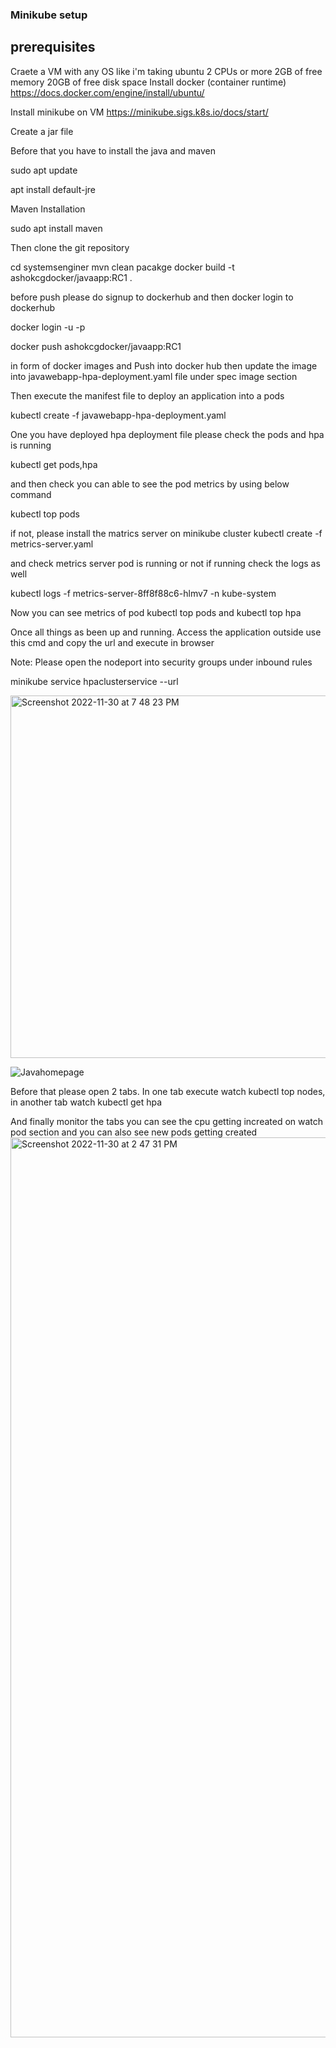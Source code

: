 
### Minikube setup ####

## prerequisites ##
Craete a VM with any OS like i'm taking ubuntu
  2 CPUs or more
  2GB of free memory
  20GB of free disk space
  Install docker (container runtime)
    https://docs.docker.com/engine/install/ubuntu/

Install minikube on VM
  https://minikube.sigs.k8s.io/docs/start/

Create a jar file 

Before that you have to install the java and maven

sudo apt update

apt install default-jre

Maven Installation

sudo apt install maven


Then clone the git repository

cd systemsenginer
mvn clean pacakge 
docker build -t ashokcgdocker/javaapp:RC1 .

before push please do signup to dockerhub and then docker login to dockerhub

docker login -u <username> -p <password>

docker push ashokcgdocker/javaapp:RC1


in form of docker images and Push into docker hub then update the image into javawebapp-hpa-deployment.yaml file under spec image section 

Then execute the manifest file to deploy an application into a pods 

kubectl create -f javawebapp-hpa-deployment.yaml

One you have deployed hpa deployment file please check the pods and hpa is running

kubectl get pods,hpa

and then check you can able to see the pod metrics by using below command

kubectl top pods

if not, please install the matrics server on minikube cluster 
kubectl create -f metrics-server.yaml

and check metrics server pod is running or not if running check the logs as well

 kubectl logs -f metrics-server-8ff8f88c6-hlmv7 -n kube-system

 
Now you can see metrics of pod kubectl top pods and kubectl top hpa 

Once all things as been up and running. Access the application outside use this cmd and copy the url and execute in browser
  
Note: Please open the nodeport into security groups under inbound rules
  
  
minikube service hpaclusterservice  --url
  
  
<img width="580" alt="Screenshot 2022-11-30 at 7 48 23 PM" src="https://user-images.githubusercontent.com/47560900/204819631-042e2454-1273-4f20-a5a0-1558b36b4769.png">

  
![Javahomepage](https://user-images.githubusercontent.com/47560900/204814593-60d9ab54-6e1b-4970-a189-71aea0046fe3.jpeg)

  Before that please open 2 tabs. In one tab execute watch kubectl top nodes, in another tab watch kubectl get hpa

  And finally monitor the tabs you can see the cpu getting increated on watch pod section and you can also see new pods getting created 
  <img width="1440" alt="Screenshot 2022-11-30 at 2 47 31 PM" src="https://user-images.githubusercontent.com/47560900/204813350-898f6b0b-2782-471a-8aa8-a2937d729723.png">

  

